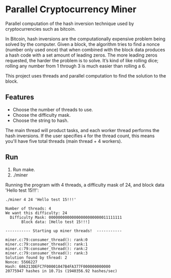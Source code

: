 # Parallel Cryptocurrency Miner
Parallel computation of the hash inversion technique used by cryptocurrencies such as bitcoin.


In Bitcoin, hash inversions are the computationally expensive problem being solved by the computer. Given a block, the algorithm tries to find a nonce (number only used once) that when combined with the block data produces a hash code with a set amount of leading zeros. The more leading zeros requested, the harder the problem is to solve. It’s kind of like rolling dice; rolling any number from 1 through 3 is much easier than rolling a 6. 

This project uses threads and parallel computation to find the solution to the block.

## Features
- Choose the number of threads to use.
- Choose the difficulty mask.
- Choose the string to hash.

The main thread will product tasks, and each worker thread performs the hash inversions. If the user specifies `4` for the thread count, this means you'll have five total threads (main thread + 4 workers).


## Run
1. Run make.
2. ./miner <numThreads> <difficultyMask> <string>

Running the program with 4 threads, a difficulty mask of 24, and block data 'Hello test 15!!!':

```
./miner 4 24 'Hello test 15!!!'

Number of threads: 4
We want this difficulty: 24
  Difficulty Mask: 00000000000000000000000011111111
       Block data: [Hello test 15!!!]

----------- Starting up miner threads!  -----------

miner.c:79:consumer_thread(): rank:0
miner.c:79:consumer_thread(): rank:1
miner.c:79:consumer_thread(): rank:2
miner.c:79:consumer_thread(): rank:3
Solution found by thread: 2
Nonce: 5566227
Hash: 686213DEFC7F00001047B4FA377F000000000000
20775947 hashes in 10.71s (1940356.92 hashes/sec)
```




